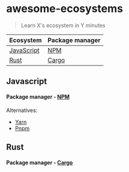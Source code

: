 # awesome-ecosystems

> Learn X's ecosystem in Y minutes

<!-- sorted by name -->

| Ecosystem    | Package manager |
| ------------ | --------------- |
| [JavaScript] | [NPM]           |
| [Rust]       | [Cargo]         |

<!-- links in headers start with url- to distinguish them from links in the table and to make it easy to link to the headers -->

## Javascript

[JavaScript]: #JavaScript

#### Package manager - [NPM](https://www.npmjs.com/)

[NPM]: #Package-manager---NPM

Alternatives:
 - [Yarn](https://yarnpkg.com/)
 - [Pnpm](https://pnpm.js.org/)

## Rust

[Rust]: #Rust

#### Package manager - [Cargo](https://doc.rust-lang.org/stable/cargo/)

[Cargo]: #Package-manager---Cargo

